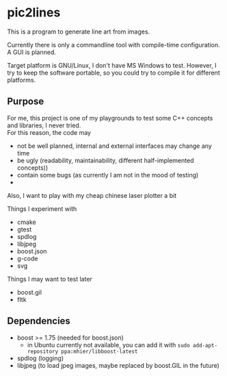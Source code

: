 # pic2lines

This is a program to generate line art from images.

Currently there is only a commandline tool with compile-time configuration.
A GUI is planned.

Target platform is GNU/Linux, I don't have MS Windows to test. However, I try to keep the software portable, so you could try to compile it for different platforms.


## Purpose
For me, this project is one of my playgrounds to test some C++ concepts and libraries, I never tried.  
For this reason, the code may
* not be well planned, internal and external interfaces may change any time
* be ugly (readability, maintainability, different half-implemented concepts))
* contain some bugs (as currently I am not in the mood of testing)
* 
   

Also, I want to play with my cheap chinese laser plotter a bit

Things I experiment with
* cmake
* gtest
* spdlog
* libjpeg
* boost.json
* g-code
* svg


Things I may want to test later
* boost.gil
* fltk


## Dependencies
* boost >= 1.75 (needed for boost.json)
   * in Ubuntu currently not available, you can add it with `sudo add-apt-repository ppa:mhier/libboost-latest`
* spdlog (logging)
* libjpeg (to load jpeg images, maybe replaced by boost.GIL in the future)


